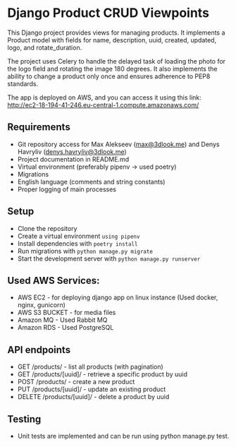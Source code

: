 # Django Product CRUD Viewpoints
This Django project provides views for managing products. It implements a Product model with fields for name, description, uuid, created, updated, logo, and rotate_duration.

The project uses Celery to handle the delayed task of loading the photo for the logo field and rotating the image 180 degrees. It also implements the ability to change a product only once and ensures adherence to PEP8 standards.

The app is deployed on AWS, and you can access it using this link: http://ec2-18-194-41-246.eu-central-1.compute.amazonaws.com/

## Requirements
- Git repository access for Max Alekseev (max@3dlook.me) and Denys Havryliv (denys.havryliv@3dlook.me)
- Project documentation in README.md
- Virtual environment (preferably pipenv -> used poetry)
- Migrations
- English language (comments and string constants)
- Proper logging of main processes

## Setup
- Clone the repository
- Create a virtual environment `using pipenv`
- Install dependencies with `poetry install`
- Run migrations with `python manage.py migrate`
- Start the development server with `python manage.py runserver`

## Used AWS Services:
- AWS EC2 - for deploying django app on linux instance (Used docker, nginx, gunicorn)
- AWS S3 BUCKET - for media files
- Amazon MQ - Used Rabbit MQ
- Amazon RDS - Used PostgreSQL

## API endpoints
- GET /products/ - list all products (with pagination)
- GET /products/[uuid]/ - retrieve a specific product by uuid
- POST /products/ - create a new product
- PUT /products/[uuid]/ - update an existing product
- DELETE /products/[uuid]/ - delete a product by uuid

## Testing
- Unit tests are implemented and can be run using python manage.py test.
